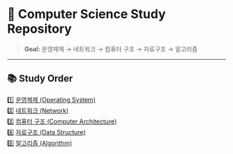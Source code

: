 # 🧠 Computer Science Study Repository

> **Goal:** 운영체제 → 네트워크 → 컴퓨터 구조 → 자료구조 → 알고리즘  

---

## 📚 Study Order

1️⃣ [운영체제 (Operating System)](./01_OperatingSystem)  
2️⃣ [네트워크 (Network)](./02_Network)  
3️⃣ [컴퓨터 구조 (Computer Architecture)](./03_ComputerArchitecture)  
4️⃣ [자료구조 (Data Structure)](./04_DataStructure)  
5️⃣ [알고리즘 (Algorithm)](./05_Algorithm)
